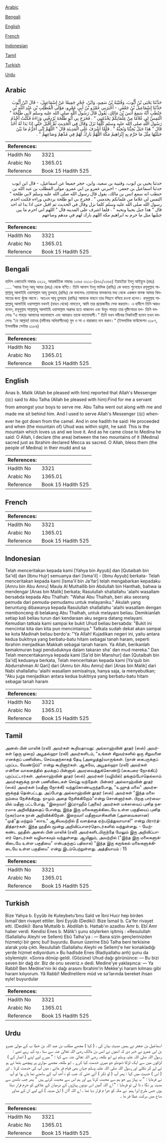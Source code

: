 [Arabic](#arabic)

[Bengali](#bengali)

[English](#english)

[French](#french)

[Indonesian](#indonesian)

[Tamil](#tamil)

[Turkish](#turkish)

[Urdu](#urdu)

## Arabic


<div dir="rtl" lang="ar" style={{fontSize:'larger',backgroundColor:'#f8f9fa',padding:20}}>
حَدَّثَنَا يَحْيَى بْنُ أَيُّوبَ، وَقُتَيْبَةُ بْنُ سَعِيدٍ، وَابْنُ، حُجْرٍ جَمِيعًا عَنْ إِسْمَاعِيلَ، - قَالَ ابْنُ أَيُّوبَ حَدَّثَنَا إِسْمَاعِيلُ بْنُ جَعْفَرٍ، - أَخْبَرَنِي عَمْرُو بْنُ أَبِي عَمْرٍو، مَوْلَى الْمُطَّلِبِ بْنِ عَبْدِ اللَّهِ بْنِ حَنْطَبٍ أَنَّهُ سَمِعَ أَنَسَ بْنَ مَالِكٍ، يَقُولُ قَالَ رَسُولُ اللَّهِ صلى الله عليه وسلم لأَبِي طَلْحَةَ ‏"‏ الْتَمِسْ لِي غُلاَمًا مِنْ غِلْمَانِكُمْ يَخْدُمُنِي ‏"‏ ‏.‏ فَخَرَجَ بِي أَبُو طَلْحَةَ يُرْدِفُنِي وَرَاءَهُ فَكُنْتُ أَخْدُمُ رَسُولَ اللَّهِ صلى الله عليه وسلم كُلَّمَا نَزَلَ وَقَالَ فِي الْحَدِيثِ ثُمَّ أَقْبَلَ حَتَّى إِذَا بَدَا لَهُ أُحُدٌ قَالَ ‏"‏ هَذَا جَبَلٌ يُحِبُّنَا وَنُحِبُّهُ ‏"‏ ‏.‏ فَلَمَّا أَشْرَفَ عَلَى الْمَدِينَةِ قَالَ ‏"‏ اللَّهُمَّ إِنِّي أُحَرِّمُ مَا بَيْنَ جَبَلَيْهَا مِثْلَ مَا حَرَّمَ بِهِ إِبْرَاهِيمُ مَكَّةَ اللَّهُمَّ بَارِكْ لَهُمْ فِي مُدِّهِمْ وَصَاعِهِمْ ‏"‏ ‏.‏
</div>
<div style={{backgroundColor:'#f8f9fa',padding:20, marginBottom: 10}}><table> <thead> <tr> <th>References:</th> <th></th> </tr> </thead> <tbody><tr><td>Hadith No</td><td>3321</td></tr><tr><td>Arabic No</td><td>1365.01</td></tr><tr><td>Reference</td><td>Book 15 Hadith 525</td></tr></tbody></table></div>


<div dir="rtl" lang="ar" style={{fontSize:'larger',backgroundColor:'#f8f9fa',padding:20}}>
حدثنا يحيى بن ايوب، وقتيبة بن سعيد، وابن، حجر جميعا عن اسماعيل، - قال ابن ايوب حدثنا اسماعيل بن جعفر، - اخبرني عمرو بن ابي عمرو، مولى المطلب بن عبد الله بن حنطب انه سمع انس بن مالك، يقول قال رسول الله صلى الله عليه وسلم لابي طلحة " التمس لي غلاما من غلمانكم يخدمني " . فخرج بي ابو طلحة يردفني وراءه فكنت اخدم رسول الله صلى الله عليه وسلم كلما نزل وقال في الحديث ثم اقبل حتى اذا بدا له احد قال " هذا جبل يحبنا ونحبه " . فلما اشرف على المدينة قال " اللهم اني احرم ما بين جبليها مثل ما حرم به ابراهيم مكة اللهم بارك لهم في مدهم وصاعهم
</div>
<div style={{backgroundColor:'#f8f9fa',padding:20, marginBottom: 10}}><table> <thead> <tr> <th>References:</th> <th></th> </tr> </thead> <tbody><tr><td>Hadith No</td><td>3321</td></tr><tr><td>Arabic No</td><td>1365.01</td></tr><tr><td>Reference</td><td>Book 15 Hadith 525</td></tr></tbody></table></div>

## Bengali


<div dir="ltr" lang="bn" style={{fontSize:'larger',backgroundColor:'#f8f9fa',padding:20}}>
হাদিস একাডেমি নাম্বারঃ ৩২১২, আন্তর্জাতিক নাম্বারঃ ১৩৬৫ ৩২১২-(৪৬২/১৩৬৫) ইয়াহইয়া ইবনু আইয়্যুব (রহঃ) ..... 'আমর ইবনু আবূ আমর (রহঃ) থেকে বর্ণিত। তিনি আনাস ইবনু মালিক (রাযিঃ) কে বলতে শুনেছেন রসূলুল্লাহ সাল্লাল্লাহু আলাইহি ওয়াসাল্লাম আবূ তুলহাহ্ (রাযিঃ) কে বললেনঃ তোমাদের বালকদের মধ্য থেকে একজন বালক আমার খিদমাতের জন্য খুঁজে আনো। অতএব আবূ তুলহাহ (রাযিঃ) আমাকে বাহনে তার পিছনে বসিয়ে রওনা হলেন। রসূলুল্লাহ সাল্লাল্লাহু আলাইহি ওয়াসাল্লাম যখনই (বাহন থেকে) নামতেন, আমি তার প্রয়োজনীয় সেবা করতাম। এ হাদীসে তিনি আরও বলেন, রসূলুল্লাহ সাল্লাল্লাহু আলাইহি ওয়াসাল্লাম অগ্রসর হতে থাকলেন এবং উহুদ পাহাড় তার দৃষ্টিগোচর হল- তিনি বললেনঃ “এ পাহাড় আমাদের ভালোবাসে এবং আমরাও তাকে ভালোবাসী।" তিনি যখন মদীনার নিকটবর্তী হলেন তখন বললেনঃ “হে আল্লাহ! তাদের (মদীনার অধিবাসীদের) মুদ ও সা এ বারাকাত দান করুন।” (ইসলামিক ফাউন্ডেশন ৩১৮৭, ইসলামীক সেন্টার ৩১৮৪)
</div>
<div style={{backgroundColor:'#f8f9fa',padding:20, marginBottom: 10}}><table> <thead> <tr> <th>References:</th> <th></th> </tr> </thead> <tbody><tr><td>Hadith No</td><td>3321</td></tr><tr><td>Arabic No</td><td>1365.01</td></tr><tr><td>Reference</td><td>Book 15 Hadith 525</td></tr></tbody></table></div>

## English


<div dir="ltr" lang="en" style={{fontSize:'larger',backgroundColor:'#f8f9fa',padding:20}}>
Anas b. Malik (Allah be pleased with him) reported that Allah's Messenger (ﷺ) said to Abu Talha (Allah be pleased with him):Find for me a servant from amongst your boys to serve me. Abu Talha went out along with me and made me sit behind him. And I used to serve Allah's Messenger (ﷺ) whenever he got down from the camel. And in one hadith he said: He proceeded and when (the mountain of) Uhud was within sight, he said: This is the mountain which loves us and we love it. And as he came close to Medina he said: O Allah, I declare (the area) between the two mountains of it (Medina) sacred just as Ibrahim declared Mecca as sacred. O Allah, bless them (the people of Medina) in their mudd and sa
</div>
<div style={{backgroundColor:'#f8f9fa',padding:20, marginBottom: 10}}><table> <thead> <tr> <th>References:</th> <th></th> </tr> </thead> <tbody><tr><td>Hadith No</td><td>3321</td></tr><tr><td>Arabic No</td><td>1365.01</td></tr><tr><td>Reference</td><td>Book 15 Hadith 525</td></tr></tbody></table></div>

## French


<div dir="ltr" lang="fr" style={{fontSize:'larger',backgroundColor:'#f8f9fa',padding:20}}>

</div>
<div style={{backgroundColor:'#f8f9fa',padding:20, marginBottom: 10}}><table> <thead> <tr> <th>References:</th> <th></th> </tr> </thead> <tbody><tr><td>Hadith No</td><td>3321</td></tr><tr><td>Arabic No</td><td>1365.01</td></tr><tr><td>Reference</td><td>Book 15 Hadith 525</td></tr></tbody></table></div>

## Indonesian


<div dir="ltr" lang="id" style={{fontSize:'larger',backgroundColor:'#f8f9fa',padding:20}}>
Telah menceritakan kepada kami [Yahya bin Ayyub] dan [Qutaibah bin Sa'id] dan [Ibnu Hujr] semuanya dari [Isma'il] - [Ibnu Ayyub] berkata- Telah menceritakan kepada kami [Isma'il bin Ja'far] telah mengabarkan kepadaku [Amru bin Abu Amru] Maula Al Muthallib bin Abdullah bin Hanthab, bahwa ia mendengar [Anas bin Malik] berkata; Rasulullah shallallahu 'alaihi wasallam bersabda kepada Abu Thalhah: "Wahai Abu Thalhah, beri aku seorang pemuda dari pemuda-pemudamu untuk melayaniku." Akulah yang beruntung dibawanya kepada Rasulullah shallallahu 'alaihi wasallam dengan membonceng di belakang Abu Thalhah, untuk melayani beliau. Demikianlah setiap kali beliau turun dari kendaraan aku segera datang melayani. Kemudian tatkala kami sampai ke bukit Uhud beliau bersabda: "Bukit ini mencintai kita dan kita pun mencintainya." Tatkala sudah dekat akan sampai ke kota Madinah beliau berdo'a: "Ya Allah! Kujadikan negeri ini, yaitu antara kedua bukitnya yang berbatu-batu hitam sebagai tanah haram, seperti Ibrahim menjadikan Makkah sebagai tanah haram. Ya Allah, berikanlah kemakmuran bagi penduduknya dalam takaran sha' dan mud mereka." Dan Telah menceritakannya kepada kami [Sa'id bin Manshur] dan [Qutaibah bin Sa'id] keduanya berkata, Telah menceritakan kepada kami [Ya'qub bin Abdurrahman Al Qari] dari [Amru bin Abu Amru] dari [Anas bin Malik] dari Nabi shallallahu 'alaihi wasallam semisalnya, hanya saja, ia menyebutkan; "Aku juga menjadikan antara kedua bukitnya yang berbatu-batu hitam sebagai tanah haram
</div>
<div style={{backgroundColor:'#f8f9fa',padding:20, marginBottom: 10}}><table> <thead> <tr> <th>References:</th> <th></th> </tr> </thead> <tbody><tr><td>Hadith No</td><td>3321</td></tr><tr><td>Arabic No</td><td>1365.01</td></tr><tr><td>Reference</td><td>Book 15 Hadith 525</td></tr></tbody></table></div>

## Tamil


<div dir="ltr" lang="ta" style={{fontSize:'larger',backgroundColor:'#f8f9fa',padding:20}}>
அனஸ் பின் மாலிக் (ரலி) அவர்கள் கூறியதாவது: அல்லாஹ்வின் தூதர் (ஸல்) அவர்கள் (ஒரு முறை) அபூதல்ஹா (ரலி) அவர்களிடம், "உங்கள் சிறுவர்களில் ஒரு சிறுவனை எனக்குப் பணிவிடை செய்வதற்காகத் தேடி (அழைத்து)வாருங்கள். (நான் கைபருக்குப் புறப்பட வேண்டும்)" என்று கூறினார்கள். ஆகவே, அபூதல்ஹா (ரலி) அவர்கள் என்னை வாகனத்தில் தமக்குப் பின்னால் அமரவைத்துக்கொண்டு (கைபரை நோக்கிப்) புறப்பட்டார்கள். அல்லாஹ்வின் தூதர் (ஸல்) அவர்கள் (வழியில்) தங்கும்போதெல்லாம் அவர்களுக்கு நான் பணிவிடைகள் செய்து வந்தேன். பின்னர் அல்லாஹ்வின் தூதர் (ஸல்) அவர்கள் (மதீனா நோக்கி) வந்துகொண்டிருந்தபோது, "உஹுத் மலை" அவர்களுக்குத் தென்பட்டது. அப்போது அல்லாஹ்வின் தூதர் (ஸல்) அவர்கள் "இந்த மலை நம்மை நேசிக்கிறது. நாமும் அதை நேசிக்கிறோம்"என்று சொன்னார்கள். பிறகு பார்வையில் மதீனா பட்டபோது, "இறைவா! இப்ராஹீம் (அலை) அவர்கள் மக்காவைப் புனித நகரமாக அறிவித்ததைப் போன்று, இந்த இரு மலைகளுக்கிடையே உள்ள பகுதியைப் புனித (நகர)மாக நான் அறிவிக்கிறேன். இறைவா! மதீனாவாசிகளின் (அளவைகளான) "முத்"து மற்றும் "ஸாஉ" ஆகியவற்றில் நீ வளத்தை ஏற்படுத்துவாயாக!" என்று பிரார்த்தித்தார்கள். இந்த ஹதீஸ் மூன்று அறிவிப்பாளர்தொடர்களில் வந்துள்ளது. - மேற்கண்ட ஹதீஸ் அனஸ் பின் மாலிக் (ரலி) அவர்களிடமிருந்தே மேலும் இரு அறிவிப்பாளர் தொடர்கள் வழியாகவும் வந்துள்ளது. ஆயினும், அவற்றில் ("இந்த இரு மலைகளுக்கிடையே உள்ள பகுதியை" என்பதற்குப் பதிலாக) "இந்த இரு கருங்கல் மலைகளுக்கிடையே உள்ள பகுதியை" என்று இடம்பெற்றுள்ளது. அத்தியாயம் : 15
</div>
<div style={{backgroundColor:'#f8f9fa',padding:20, marginBottom: 10}}><table> <thead> <tr> <th>References:</th> <th></th> </tr> </thead> <tbody><tr><td>Hadith No</td><td>3321</td></tr><tr><td>Arabic No</td><td>1365.01</td></tr><tr><td>Reference</td><td>Book 15 Hadith 525</td></tr></tbody></table></div>

## Turkish


<div dir="ltr" lang="tr" style={{fontSize:'larger',backgroundColor:'#f8f9fa',padding:20}}>
Bize Yahya b. Eyyûb ile Kuteybetu'bnu Saîd ve İbni Hucr hep birden İsmail'den rivayet ettiler. İbni Eyyüb (Dediki): Bize İsmail b. Ca'fer rivayet etti. (Dediki): Bana Muttalib b. Abdillah b. Hattab'ın azadlısı Amr b. Ebî Amr haber verdi. Kendisi Enes b. Mâlik'i şunu söylerken işitmiş : «Resulullah (Sallallahu Aleyhi ve Sellem) Ebû Talha'ya : — Bana sizin gençlerinizden hizmetçi bir genç bul! buyurdu. Bunun üzerine Ebû Talha beni terkisine alarak yola çıktı. Resulullah (Sallallahu Aleyhi ve Sellem)'e her konakladığı yerde hizmet ediyordum.» Bu hadîsde Enes (Radiyallahu anh) şunu da söylemiştir. «Sonra dönüp geldi. (Gözüne) Uhud dağı görününce: — Bu bizi seven bir dağ dır. Biz de onu severiz.» dedi. Medine'ye yaklaşınca: — Ya Rabbî! Ben Medine'nin iki dağı arasını İbrahim'in Mekke'yi haram kılması gibi haram kılıyorum. Yâ Rabbî! Medînelilere müd ve sa'larında bereket ihsan eyle! buyurdular
</div>
<div style={{backgroundColor:'#f8f9fa',padding:20, marginBottom: 10}}><table> <thead> <tr> <th>References:</th> <th></th> </tr> </thead> <tbody><tr><td>Hadith No</td><td>3321</td></tr><tr><td>Arabic No</td><td>1365.01</td></tr><tr><td>Reference</td><td>Book 15 Hadith 525</td></tr></tbody></table></div>

## Urdu


<div dir="rtl" lang="ur" style={{fontSize:'larger',backgroundColor:'#f8f9fa',padding:20}}>
اسماعیل بن جعفر نے ہمیں ھدیث بیان کی ، ( کہا ) مجھے مطلب بن عبد اللہ بن خطا ب کے مولیٰ عمرو بن ابی عمرو نے خبر دی کہ انھوں نے انس بن مالک رضی اللہ تعالیٰ عنہ سے سنا ، وہ کہہ رہے تھے : رسول اللہ صلی اللہ علیہ وسلم نے ابو طلحہ رضی اللہ تعالیٰ عنہ سے کہا : " میرے لیے اپنے ( انصار کے ) لڑکوں میں سے ایک لڑکا ڈھونڈو جو میری خدمت کیا کرے ۔ ابو طلحہ مجھے سواری پر پیچھے بٹھا ئے ہو ئے لے کر نکلے اور رسول اللہ صلی اللہ علیہ وسلم جہاں بھی قیام فر ماتے ، میں آپ کی خدمت کرتا ۔ اور ( اس ) حدیث میں کہا : پھر آپ ( لو ٹکر ) آئے حتی کہ جب کو ہ اُحد آپ کے سامنے نما یاں ہوا تو آپ نے فرمایا : " یہ پہاڑ ہے جو ہم سے محبت کرتا ہے اور ہم اس سے محبت کرتے ہیں " پھر جب بلندی سے مدینہ پر نگا ہ ڈا لی تو فرمایا : " اے اللہ !میں اس دونوں پہاڑوں کے درمیان کے علاقے کو حرم قرار دیتا ہوں جس طرح ابرا ہیم ؑ نے مکہ کو حرا م قرار دیا تھا ۔ اے اللہ !ان ( اہل مدینہ ) کے لیے ان کے مداور صاع میں برکت عطا فر ما ۔
</div>
<div style={{backgroundColor:'#f8f9fa',padding:20, marginBottom: 10}}><table> <thead> <tr> <th>References:</th> <th></th> </tr> </thead> <tbody><tr><td>Hadith No</td><td>3321</td></tr><tr><td>Arabic No</td><td>1365.01</td></tr><tr><td>Reference</td><td>Book 15 Hadith 525</td></tr></tbody></table></div>